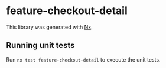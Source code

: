 # feature-checkout-detail

This library was generated with [Nx](https://nx.dev).

## Running unit tests

Run `nx test feature-checkout-detail` to execute the unit tests.

